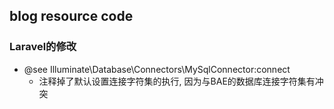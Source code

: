 ## blog resource code

### Laravel的修改
- @see Illuminate\Database\Connectors\MySqlConnector:connect
    - 注释掉了默认设置连接字符集的执行, 因为与BAE的数据库连接字符集有冲突
